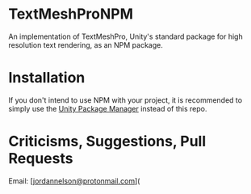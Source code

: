 # TextMeshProNPM
An implementation of TextMeshPro, Unity's standard package for high resolution text rendering, as an NPM package.

# Installation
If you don't intend to use NPM with your project, it is recommended to simply use the [Unity Package Manager](https://docs.unity3d.com/Manual/Packages.html) instead of this repo.

# Criticisms, Suggestions, Pull Requests
Email: [jordannelson@protonmail.com](
